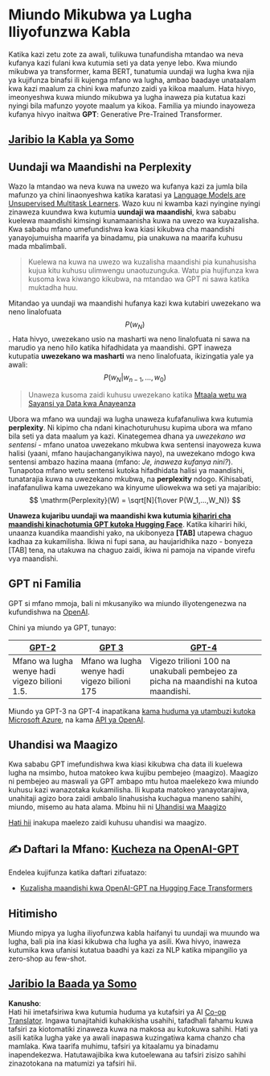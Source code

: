 <!--
CO_OP_TRANSLATOR_METADATA:
{
  "original_hash": "2efbb183384a50f0fc0cde02534d912f",
  "translation_date": "2025-08-25T22:05:57+00:00",
  "source_file": "lessons/5-NLP/20-LangModels/README.md",
  "language_code": "sw"
}
-->
# Miundo Mikubwa ya Lugha Iliyofunzwa Kabla

Katika kazi zetu zote za awali, tulikuwa tunafundisha mtandao wa neva kufanya kazi fulani kwa kutumia seti ya data yenye lebo. Kwa miundo mikubwa ya transformer, kama BERT, tunatumia uundaji wa lugha kwa njia ya kujifunza binafsi ili kujenga mfano wa lugha, ambao baadaye unataalam kwa kazi maalum za chini kwa mafunzo zaidi ya kikoa maalum. Hata hivyo, imeonyeshwa kuwa miundo mikubwa ya lugha inaweza pia kutatua kazi nyingi bila mafunzo yoyote maalum ya kikoa. Familia ya miundo inayoweza kufanya hivyo inaitwa **GPT**: Generative Pre-Trained Transformer.

## [Jaribio la Kabla ya Somo](https://ff-quizzes.netlify.app/en/ai/quiz/39)

## Uundaji wa Maandishi na Perplexity

Wazo la mtandao wa neva kuwa na uwezo wa kufanya kazi za jumla bila mafunzo ya chini linaonyeshwa katika karatasi ya [Language Models are Unsupervised Multitask Learners](https://cdn.openai.com/better-language-models/language_models_are_unsupervised_multitask_learners.pdf). Wazo kuu ni kwamba kazi nyingine nyingi zinaweza kuundwa kwa kutumia **uundaji wa maandishi**, kwa sababu kuelewa maandishi kimsingi kunamaanisha kuwa na uwezo wa kuyazalisha. Kwa sababu mfano umefundishwa kwa kiasi kikubwa cha maandishi yanayojumuisha maarifa ya binadamu, pia unakuwa na maarifa kuhusu mada mbalimbali.

> Kuelewa na kuwa na uwezo wa kuzalisha maandishi pia kunahusisha kujua kitu kuhusu ulimwengu unaotuzunguka. Watu pia hujifunza kwa kusoma kwa kiwango kikubwa, na mtandao wa GPT ni sawa katika muktadha huu.

Mitandao ya uundaji wa maandishi hufanya kazi kwa kutabiri uwezekano wa neno linalofuata $$P(w_N)$$. Hata hivyo, uwezekano usio na masharti wa neno linalofuata ni sawa na marudio ya neno hilo katika hifadhidata ya maandishi. GPT inaweza kutupatia **uwezekano wa masharti** wa neno linalofuata, ikizingatia yale ya awali: $$P(w_N | w_{n-1}, ..., w_0)$$

> Unaweza kusoma zaidi kuhusu uwezekano katika [Mtaala wetu wa Sayansi ya Data kwa Anayeanza](https://github.com/microsoft/Data-Science-For-Beginners/tree/main/1-Introduction/04-stats-and-probability)

Ubora wa mfano wa uundaji wa lugha unaweza kufafanuliwa kwa kutumia **perplexity**. Ni kipimo cha ndani kinachoturuhusu kupima ubora wa mfano bila seti ya data maalum ya kazi. Kinategemea dhana ya *uwezekano wa sentensi* - mfano unatoa uwezekano mkubwa kwa sentensi inayoweza kuwa halisi (yaani, mfano haujachanganyikiwa nayo), na uwezekano mdogo kwa sentensi ambazo hazina maana (mfano: *Je, inaweza kufanya nini?*). Tunapotoa mfano wetu sentensi kutoka hifadhidata halisi ya maandishi, tunatarajia kuwa na uwezekano mkubwa, na **perplexity** ndogo. Kihisabati, inafafanuliwa kama uwezekano wa kinyume uliowekwa wa seti ya majaribio:
$$
\mathrm{Perplexity}(W) = \sqrt[N]{1\over P(W_1,...,W_N)}
$$ 

**Unaweza kujaribu uundaji wa maandishi kwa kutumia [kihariri cha maandishi kinachotumia GPT kutoka Hugging Face](https://transformer.huggingface.co/doc/gpt2-large)**. Katika kihariri hiki, unaanza kuandika maandishi yako, na ukibonyeza **[TAB]** utapewa chaguo kadhaa za kukamilisha. Ikiwa ni fupi sana, au haujaridhika nazo - bonyeza [TAB] tena, na utakuwa na chaguo zaidi, ikiwa ni pamoja na vipande virefu vya maandishi.

## GPT ni Familia

GPT si mfano mmoja, bali ni mkusanyiko wa miundo iliyotengenezwa na kufundishwa na [OpenAI](https://openai.com). 

Chini ya miundo ya GPT, tunayo:

| [GPT-2](https://huggingface.co/docs/transformers/model_doc/gpt2#openai-gpt2) | [GPT 3](https://openai.com/research/language-models-are-few-shot-learners) | [GPT-4](https://openai.com/gpt-4) |
| -- | -- | -- |
|Mfano wa lugha wenye hadi vigezo bilioni 1.5. | Mfano wa lugha wenye hadi vigezo bilioni 175 | Vigezo trilioni 100 na unakubali pembejeo za picha na maandishi na kutoa maandishi. |


Miundo ya GPT-3 na GPT-4 inapatikana [kama huduma ya utambuzi kutoka Microsoft Azure](https://azure.microsoft.com/en-us/services/cognitive-services/openai-service/#overview?WT.mc_id=academic-77998-cacaste), na kama [API ya OpenAI](https://openai.com/api/).

## Uhandisi wa Maagizo

Kwa sababu GPT imefundishwa kwa kiasi kikubwa cha data ili kuelewa lugha na msimbo, hutoa matokeo kwa kujibu pembejeo (maagizo). Maagizo ni pembejeo au maswali ya GPT ambapo mtu hutoa maelekezo kwa miundo kuhusu kazi wanazotaka kukamilisha. Ili kupata matokeo yanayotarajiwa, unahitaji agizo bora zaidi ambalo linahusisha kuchagua maneno sahihi, miundo, misemo au hata alama. Mbinu hii ni [Uhandisi wa Maagizo](https://learn.microsoft.com/en-us/shows/ai-show/the-basics-of-prompt-engineering-with-azure-openai-service?WT.mc_id=academic-77998-bethanycheum)

[Hati hii](https://learn.microsoft.com/en-us/semantic-kernel/prompt-engineering/?WT.mc_id=academic-77998-bethanycheum) inakupa maelezo zaidi kuhusu uhandisi wa maagizo.

## ✍️ Daftari la Mfano: [Kucheza na OpenAI-GPT](../../../../../lessons/5-NLP/20-LangModels/GPT-PyTorch.ipynb)

Endelea kujifunza katika daftari zifuatazo:

* [Kuzalisha maandishi kwa OpenAI-GPT na Hugging Face Transformers](../../../../../lessons/5-NLP/20-LangModels/GPT-PyTorch.ipynb)

## Hitimisho

Miundo mipya ya lugha iliyofunzwa kabla haifanyi tu uundaji wa muundo wa lugha, bali pia ina kiasi kikubwa cha lugha ya asili. Kwa hivyo, inaweza kutumika kwa ufanisi kutatua baadhi ya kazi za NLP katika mipangilio ya zero-shop au few-shot.

## [Jaribio la Baada ya Somo](https://ff-quizzes.netlify.app/en/ai/quiz/40)

**Kanusho**:  
Hati hii imetafsiriwa kwa kutumia huduma ya kutafsiri ya AI [Co-op Translator](https://github.com/Azure/co-op-translator). Ingawa tunajitahidi kuhakikisha usahihi, tafadhali fahamu kuwa tafsiri za kiotomatiki zinaweza kuwa na makosa au kutokuwa sahihi. Hati ya asili katika lugha yake ya awali inapaswa kuzingatiwa kama chanzo cha mamlaka. Kwa taarifa muhimu, tafsiri ya kitaalamu ya binadamu inapendekezwa. Hatutawajibika kwa kutoelewana au tafsiri zisizo sahihi zinazotokana na matumizi ya tafsiri hii.
